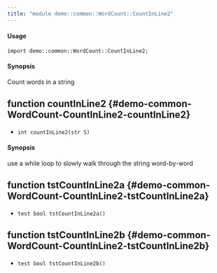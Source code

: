 ```yaml
---
title: "module demo::common::WordCount::CountInLine2"
---
```


#### Usage

`import demo::common::WordCount::CountInLine2;`

#### Synopsis

Count words in a string

## function countInLine2 {#demo-common-WordCount-CountInLine2-countInLine2}

* ``int countInLine2(str S)``

#### Synopsis

use a while loop to slowly walk through the string word-by-word

## function tstCountInLine2a {#demo-common-WordCount-CountInLine2-tstCountInLine2a}

* ``test bool tstCountInLine2a()``

## function tstCountInLine2b {#demo-common-WordCount-CountInLine2-tstCountInLine2b}

* ``test bool tstCountInLine2b()``

